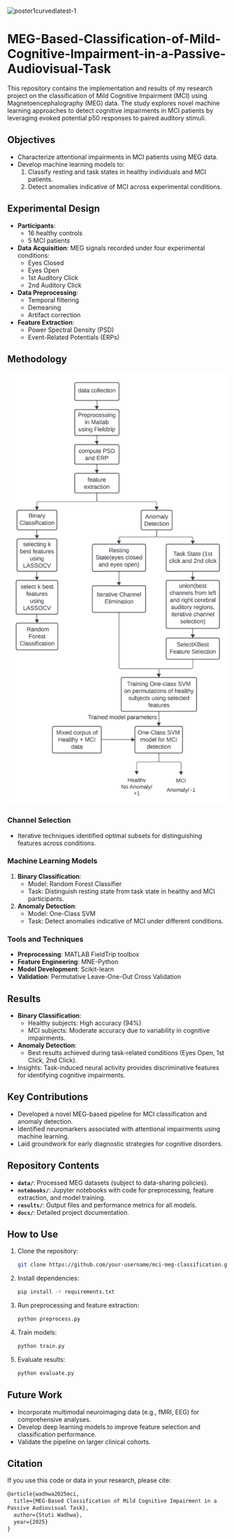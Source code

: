 ![poster1curvedlatest-1](https://github.com/user-attachments/assets/c8e8c936-ed64-4b49-84c7-faf6602b2b36)

# MEG-Based-Classification-of-Mild-Cognitive-Impairment-in-a-Passive-Audiovisual-Task
This repository contains the implementation and results of my research project on the classification of Mild Cognitive Impairment (MCI) using Magnetoencephalography (MEG) data. The study explores novel machine learning approaches to detect cognitive impairments in MCI patients by leveraging evoked potential p50 responses to paired auditory stimuli.
## Objectives

- Characterize attentional impairments in MCI patients using MEG data.
- Develop machine learning models to:
  1. Classify resting and task states in healthy individuals and MCI patients.
  2. Detect anomalies indicative of MCI across experimental conditions.

## Experimental Design

- **Participants**: 
  - 16 healthy controls
  - 5 MCI patients
- **Data Acquisition**: MEG signals recorded under four experimental conditions:
  - Eyes Closed
  - Eyes Open
  - 1st Auditory Click
  - 2nd Auditory Click
- **Data Preprocessing**:
  - Temporal filtering
  - Demeaning
  - Artifact correction
- **Feature Extraction**:
  - Power Spectral Density (PSD)
  - Event-Related Potentials (ERPs)

## Methodology
<p align="center">
  <img src="methodology diagram.png" alt="Description of the image" width="500">
</p>

### Channel Selection
- Iterative techniques identified optimal subsets for distinguishing features across conditions.

### Machine Learning Models
1. **Binary Classification**:
   - Model: Random Forest Classifier
   - Task: Distinguish resting state from task state in healthy and MCI participants.
2. **Anomaly Detection**:
   - Model: One-Class SVM
   - Task: Detect anomalies indicative of MCI under different conditions.

### Tools and Techniques
- **Preprocessing**: MATLAB FieldTrip toolbox
- **Feature Engineering**: MNE-Python
- **Model Development**: Scikit-learn
- **Validation**: Permutative Leave-One-Out Cross Validation

## Results

- **Binary Classification**:
  - Healthy subjects: High accuracy (94%)
  - MCI subjects: Moderate accuracy due to variability in cognitive impairments.
- **Anomaly Detection**:
  - Best results achieved during task-related conditions (Eyes Open, 1st Click, 2nd Click).
- Insights: Task-induced neural activity provides discriminative features for identifying cognitive impairments.

## Key Contributions

- Developed a novel MEG-based pipeline for MCI classification and anomaly detection.
- Identified neuromarkers associated with attentional impairments using machine learning.
- Laid groundwork for early diagnostic strategies for cognitive disorders.

## Repository Contents

- **`data/`**: Processed MEG datasets (subject to data-sharing policies).
- **`notebooks/`**: Jupyter notebooks with code for preprocessing, feature extraction, and model training.
- **`results/`**: Output files and performance metrics for all models.
- **`docs/`**: Detailed project documentation.

## How to Use

1. Clone the repository:
   ```bash
   git clone https://github.com/your-username/mci-meg-classification.git
   ```
2. Install dependencies:
   ```bash
   pip install -r requirements.txt
   ```
3. Run preprocessing and feature extraction:
   ```bash
   python preprocess.py
   ```
4. Train models:
   ```bash
   python train.py
   ```
5. Evaluate results:
   ```bash
   python evaluate.py
   ```

## Future Work

- Incorporate multimodal neuroimaging data (e.g., fMRI, EEG) for comprehensive analyses.
- Develop deep learning models to improve feature selection and classification performance.
- Validate the pipeline on larger clinical cohorts.

## Citation

If you use this code or data in your research, please cite:
```
@article{wadhwa2025mci,
  title={MEG-Based Classification of Mild Cognitive Impairment in a Passive Audiovisual Task},
  author={Stuti Wadhwa},
  year={2025}
}
